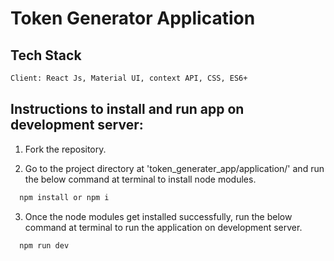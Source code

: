 # Token Generator Application


## Tech Stack

```bash
Client: React Js, Material UI, context API, CSS, ES6+
```




## Instructions to install and run app on development server: 

 1. Fork the repository.

 2. Go to the project directory at 'token_generater_app/application/' and run the below command at terminal to install node modules.

```bash
  npm install or npm i
```
 3. Once the node modules get installed successfully, run the below command at terminal to run the application on development server.
```bash
  npm run dev
```

 

